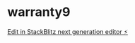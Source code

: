 # warranty9

[Edit in StackBlitz next generation editor ⚡️](https://stackblitz.com/~/github.com/cujumbu/warranty9)